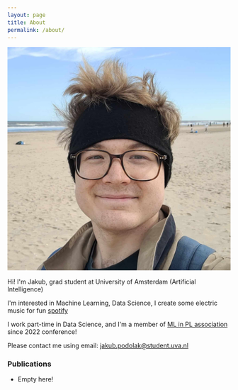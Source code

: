 ```yaml
---
layout: page
title: About
permalink: /about/
---
```


![me_in_zaandvoort](/static/photo.jpg)

Hi! I'm Jakub, grad student at University of Amsterdam (Artificial Intelligence)

I'm interested in Machine Learning, Data Science, I create some electric music for fun [spotify](https://open.spotify.com/artist/44DDOJqPXcqI43vYOPWvZC)

I work part-time in Data Science, and I'm a member of [ML in PL association](https://mlinpl.org/) since 2022 conference!

Please contact me using email:
jakub.podolak@student.uva.nl


### Publications

- Empty here!